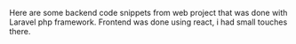 Here are some backend code snippets from web project that was done with Laravel php framework.
Frontend was done using react, i had small touches there.
